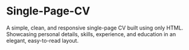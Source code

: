 # Single-Page-CV
A simple, clean, and responsive single-page CV built using only HTML. Showcasing personal details, skills, experience, and education in an elegant, easy-to-read layout.
